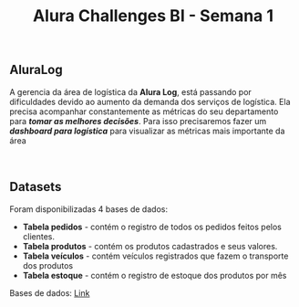 <h1 align="center"> Alura Challenges BI - Semana 1 </h1>
<br>
<h2><b>AluraLog</b></h2>
<p> A gerencia da área de logística da <b>Alura Log</b>, está passando por dificuldades devido ao aumento da demanda dos serviços de logística. Ela precisa acompanhar constantemente as métricas do seu departamento para <i><b>tomar as melhores decisões</b></i>. Para isso precisaremos fazer um <i><b>dashboard para logística</b></i> para visualizar as métricas mais importante da área</p>
<br>
<h2><b>Datasets</b></h2>
  <p> Foram disponibilizadas 4 bases de dados: </p>
  <ul>
    <li> <b>Tabela pedidos</b> - contém o registro de todos os pedidos feitos pelos clientes. </li>
    <li> <b>Tabela produtos</b> - contém os produtos cadastrados e seus valores. </li>
    <li> <b>Tabela veículos</b> - contém veículos registrados que fazem o transporte dos produtos </li>
    <li> <b>Tabela estoque</b> - contém o registro de estoque dos produtos por mês </li>
  </ul>

  <p> Bases de dados: <a href="https://drive.google.com/drive/folders/1saKsmnW4FvOw_MRG363pNEYFbFpGw5hf?usp=sharing">Link</a> </p>
<br>
